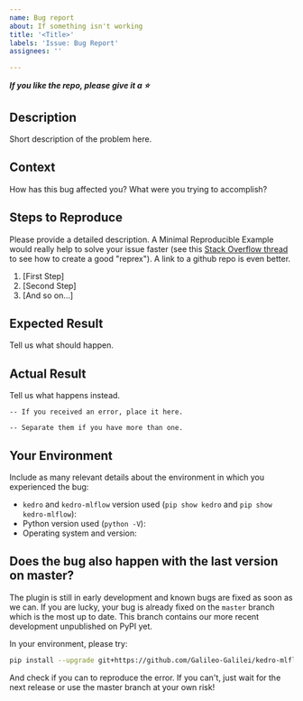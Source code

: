 ```yaml
---
name: Bug report
about: If something isn't working
title: '<Title>'
labels: 'Issue: Bug Report'
assignees: ''

---
```


**_If you like the repo, please give it a :star:_**

## Description

Short description of the problem here.

## Context

How has this bug affected you? What were you trying to accomplish?

## Steps to Reproduce

Please provide a detailed description. A Minimal Reproducible Example would really help to solve your issue faster (see this [Stack Overflow thread](https://stackoverflow.com/help/minimal-reproducible-example) to see how to create a good "reprex"). A link to a github repo is even better.

1. [First Step]
2. [Second Step]
3. [And so on...]

## Expected Result

Tell us what should happen.

## Actual Result

Tell us what happens instead.

```
-- If you received an error, place it here.
```

```
-- Separate them if you have more than one.
```

## Your Environment

Include as many relevant details about the environment in which you experienced the bug:

* `kedro` and `kedro-mlflow` version used (`pip show kedro` and `pip show kedro-mlflow`):
* Python version used (`python -V`):
* Operating system and version:

## Does the bug also happen with the last version on master?

The plugin is still in early development and known bugs are fixed as soon as we can. If you are lucky, your bug is already fixed on the `master` branch which is the most up to date. This branch contains our more recent development unpublished on PyPI yet.

In your environment, please try:

```bash
pip install --upgrade git+https://github.com/Galileo-Galilei/kedro-mlflow
```

And check if you can to reproduce the error. If you can't, just wait for the next release or use the master branch at your own risk!
